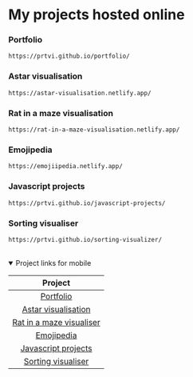 # My projects hosted online

### Portfolio

```
https://prtvi.github.io/portfolio/
```

### Astar visualisation

```
https://astar-visualisation.netlify.app/
```

### Rat in a maze visualisation

```
https://rat-in-a-maze-visualisation.netlify.app/
```

### Emojipedia

```
https://emojiipedia.netlify.app/
```

### Javascript projects

```
https://prtvi.github.io/javascript-projects/
```

### Sorting visualiser

```
https://prtvi.github.io/sorting-visualizer/
```

<br>

<details open>
    
<summary>Project links for mobile</summary>

|                                   Project                                    |
| :--------------------------------------------------------------------------: |
|               [Portfolio](https://prtvi.github.io/portfolio/)                |
|       [Astar visualisation](https://astar-visualisation.netlify.app/)        |
| [Rat in a maze visualiser](https://rat-in-a-maze-visualisation.netlify.app/) |
|                [Emojipedia](https://emojiipedia.netlify.app/)                |
|     [Javascript projects](https://prtvi.github.io/javascript-projects/)      |
|      [Sorting visualiser](https://prtvi.github.io/sorting-visualizer/)       |

</details>
